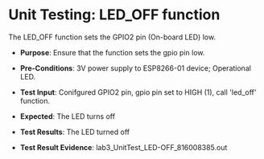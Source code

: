 # Unit Testing: LED_OFF function 

The LED_OFF function sets the GPIO2 pin (On-board LED) low.

- **Purpose**: Ensure that the function sets the gpio pin low.

- **Pre-Conditions**: 3V power supply to ESP8266-01 device; Operational LED.

- **Test Input**: Conifgured GPIO2 pin, gpio pin set to HIGH (1), call 'led_off' function.

- **Expected**: The LED turns off 

- **Test Results**: The LED turned off 

- **Test Result Evidence**: lab3_UnitTest_LED-OFF_816008385.out